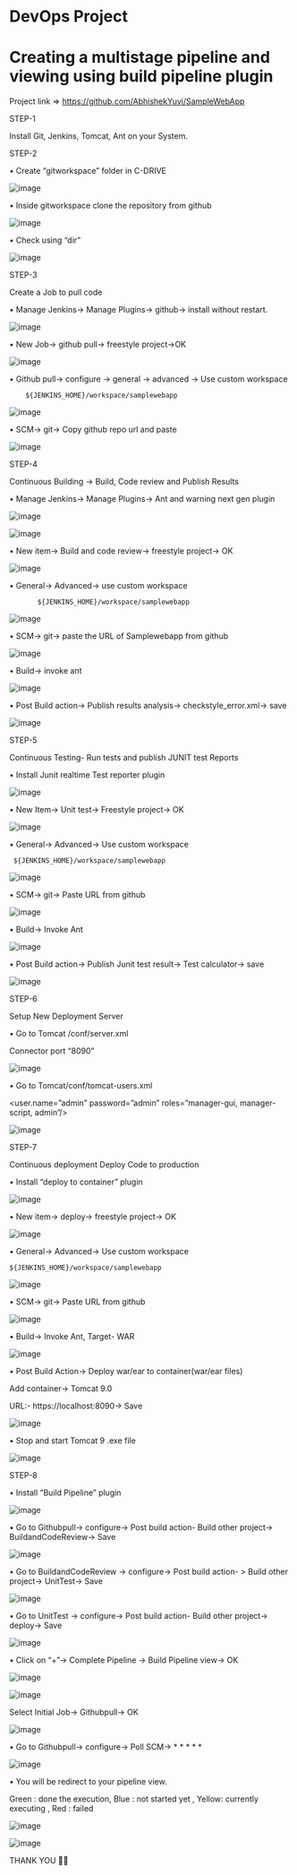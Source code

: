 # DevOps Project

# Creating a multistage pipeline and viewing using build pipeline plugin

Project link => https://github.com/AbhishekYuvi/SampleWebApp

STEP-1

Install Git, Jenkins, Tomcat, Ant on your System.

STEP-2

•	Create “gitworkspace” folder in C-DRIVE

![image](https://user-images.githubusercontent.com/47205003/120800119-38c50b00-c55d-11eb-888a-03bb39ecccff.png)

•	Inside gitworkspace clone the repository from github

![image](https://user-images.githubusercontent.com/47205003/120800309-690ca980-c55d-11eb-826e-c18bf287f9dd.png)
 
•	Check using “dir”

![image](https://user-images.githubusercontent.com/47205003/120800351-73c73e80-c55d-11eb-84e1-3e69f1ce4782.png)

STEP-3

Create a Job to pull code

•	Manage Jenkins-> Manage Plugins-> github-> install without restart.

![image](https://user-images.githubusercontent.com/47205003/120800426-8d688600-c55d-11eb-967c-4f6207bb12fd.png)

•	New Job-> github pull-> freestyle project->OK

![image](https://user-images.githubusercontent.com/47205003/120800456-99544800-c55d-11eb-9676-ab11e2020d68.png)

•	Github pull-> configure -> general -> advanced -> Use custom workspace

        ${JENKINS_HOME}/workspace/samplewebapp
        
![image](https://user-images.githubusercontent.com/47205003/120800500-a6713700-c55d-11eb-8b57-7711ee6dc957.png)

•	SCM-> git-> Copy github repo url and paste

![image](https://user-images.githubusercontent.com/47205003/120800570-bab53400-c55d-11eb-9b81-c74f805cb36f.png)

STEP-4

Continuous Building -> Build, Code review and Publish Results

•	Manage Jenkins-> Manage Plugins-> Ant and  warning next gen plugin

![image](https://user-images.githubusercontent.com/47205003/120800640-ca347d00-c55d-11eb-9d15-ee177b47cb0d.png)

![image](https://user-images.githubusercontent.com/47205003/120800860-1089dc00-c55e-11eb-8bb9-8feac02cac57.png)

•	New item-> Build and code review-> freestyle project-> OK

![image](https://user-images.githubusercontent.com/47205003/120800893-197aad80-c55e-11eb-85a9-bf9806dd5a38.png)

•	General->  Advanced-> use custom workspace

           ${JENKINS_HOME}/workspace/samplewebapp
 
 ![image](https://user-images.githubusercontent.com/47205003/120801122-66f71a80-c55e-11eb-8949-a24bb01226a5.png)
 
•	SCM-> git-> paste the URL of Samplewebapp from github

![image](https://user-images.githubusercontent.com/47205003/120801190-7b3b1780-c55e-11eb-8e20-afb2f2f8ef9b.png)

•	Build-> invoke ant

![image](https://user-images.githubusercontent.com/47205003/120801283-99a11300-c55e-11eb-95f2-a48e270471e4.png)

•	Post Build action-> Publish results analysis-> checkstyle_error.xml-> save

![image](https://user-images.githubusercontent.com/47205003/120801310-a45ba800-c55e-11eb-8dff-8af0c9171f29.png)

STEP-5

Continuous Testing- Run tests and publish JUNIT test Reports

•	Install Junit realtime Test reporter plugin

![image](https://user-images.githubusercontent.com/47205003/120801367-b3daf100-c55e-11eb-85d9-c5289a13d872.png)

•	New Item-> Unit test-> Freestyle project-> OK

![image](https://user-images.githubusercontent.com/47205003/120801422-c0f7e000-c55e-11eb-88ff-ea8d06630470.png)

•	General-> Advanced-> Use custom workspace

     ${JENKINS_HOME}/workspace/samplewebapp
     
 ![image](https://user-images.githubusercontent.com/47205003/120801452-cead6580-c55e-11eb-8286-22f25aee04ac.png)

•	SCM-> git-> Paste URL from github

![image](https://user-images.githubusercontent.com/47205003/120801488-d8cf6400-c55e-11eb-9d90-4c6462ee91a6.png)

•	Build-> Invoke Ant

![image](https://user-images.githubusercontent.com/47205003/120801511-e1279f00-c55e-11eb-8e9f-93f3c9d899b1.png)

•	Post Build action-> Publish Junit test result-> Test calculator-> save

![image](https://user-images.githubusercontent.com/47205003/120801564-f00e5180-c55e-11eb-92ab-4cc98a1cea13.png)

STEP-6

 Setup New Deployment Server
 
•	Go to Tomcat /conf/server.xml

Connector port “8090”

![image](https://user-images.githubusercontent.com/47205003/120801623-04eae500-c55f-11eb-83fc-4668c2662a32.png)

•	Go to Tomcat/conf/tomcat-users.xml

<user.name=”admin” password=”admin” roles=”manager-gui, manager-script, admin”/>

![image](https://user-images.githubusercontent.com/47205003/120801666-13390100-c55f-11eb-890b-5703869eaf81.png)

STEP-7

Continuous deployment Deploy Code to production 

•	Install “deploy to container” plugin

![image](https://user-images.githubusercontent.com/47205003/120801715-25b33a80-c55f-11eb-963e-089c40c27264.png)

•	New item-> deploy-> freestyle project-> OK

![image](https://user-images.githubusercontent.com/47205003/120801757-32379300-c55f-11eb-9061-a0e97e41abff.png)

•	General-> Advanced-> Use custom workspace

    ${JENKINS_HOME}/workspace/samplewebapp

![image](https://user-images.githubusercontent.com/47205003/120801788-4085af00-c55f-11eb-9502-32a06ab6e7cf.png)

•	SCM-> git-> Paste URL from github

![image](https://user-images.githubusercontent.com/47205003/120801802-47142680-c55f-11eb-93ca-5d316c81de3c.png)

•	Build-> Invoke Ant, Target- WAR

![image](https://user-images.githubusercontent.com/47205003/120801827-51cebb80-c55f-11eb-95c9-c4acda611b11.png)

•	Post Build Action-> Deploy war/ear to container(war/ear files)

Add container-> Tomcat 9.0

URL:- https://localhost:8090-> Save

![image](https://user-images.githubusercontent.com/47205003/120801864-5c895080-c55f-11eb-804a-be5c5e8e283f.png)

•	Stop and start Tomcat 9 .exe file

![image](https://user-images.githubusercontent.com/47205003/120801888-6448f500-c55f-11eb-9396-ac07be3bb928.png)

STEP-8

•	Install “Build Pipeline” plugin

![image](https://user-images.githubusercontent.com/47205003/120801914-6f038a00-c55f-11eb-8b17-d8d5dbe784f2.png)

•	Go to Githubpull-> configure-> Post build action- Build other project-> BuildandCodeReview-> Save

![image](https://user-images.githubusercontent.com/47205003/120801950-79258880-c55f-11eb-932a-cd11e5978837.png)

•	Go to BuildandCodeReview -> configure-> Post build action- > Build other project-> UnitTest-> Save

![image](https://user-images.githubusercontent.com/47205003/120801976-82165a00-c55f-11eb-8440-55920f550a2c.png)

•	Go to UnitTest -> configure-> Post build action- Build other project-> deploy-> Save

![image](https://user-images.githubusercontent.com/47205003/120802011-8d698580-c55f-11eb-9f5c-85f2bb82d7b4.png)

•	Click on “+”->  Complete Pipeline -> Build Pipeline view-> OK

![image](https://user-images.githubusercontent.com/47205003/120802083-a40fdc80-c55f-11eb-8f93-b99f78044344.png)

![image](https://user-images.githubusercontent.com/47205003/120802100-aa9e5400-c55f-11eb-934f-fc5e307008d0.png)

Select Initial Job-> Githubpull-> OK

![image](https://user-images.githubusercontent.com/47205003/120802146-b8ec7000-c55f-11eb-82bb-2b0846dd634a.png)

•	Go to Githubpull-> configure-> Poll SCM-> * * * * *

![image](https://user-images.githubusercontent.com/47205003/120802193-c6095f00-c55f-11eb-9f33-f7b0854caf14.png)

•	You will be redirect to your pipeline view.

Green : done the execution, Blue : not started yet , Yellow: currently executing , Red : failed

![image](https://user-images.githubusercontent.com/47205003/120802336-f5b86700-c55f-11eb-85f4-1b60265e3a39.png)

![image](https://user-images.githubusercontent.com/47205003/120802355-f9e48480-c55f-11eb-979d-32dcafc4d75b.png)

THANK YOU 🎇🎇
